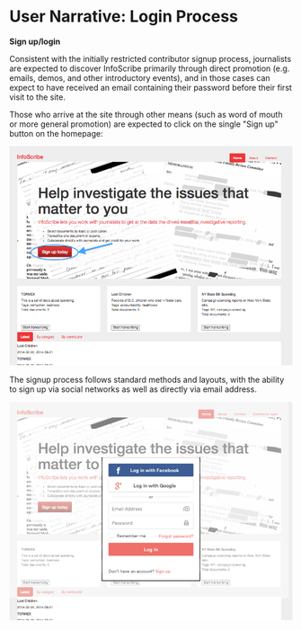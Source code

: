 User Narrative: Login Process
==========================

**Sign up/login**

Consistent with the initially restricted contributor signup process, journalists are expected to discover InfoScribe primarily through direct promotion (e.g. emails, demos, and other introductory events), and in those cases can expect to have received an email containing their password before their first visit to the site. 

Those who arrive at the site through other means (such as word of mouth or more general promotion) are expected to click on the single "Sign up" button on the homepage:

![InfoScribe platform signup dialogue](https://raw.githubusercontent.com/InfoScribe/wireframes/master/images/All_user_signup.png)

The signup process follows standard methods and layouts, with the ability to sign up via social networks as well as directly via email address. 

![InfoScribe platform login dialogue](https://raw.githubusercontent.com/InfoScribe/wireframes/master/images/InfoScribe_login.png)



